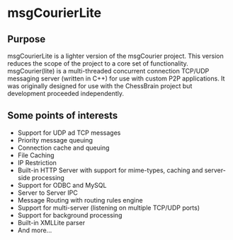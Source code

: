 # msgCourierLite

## Purpose

msgCourierLite is a lighter version of the msgCourier project.  This version reduces the scope of the project to a core set of functionality.
msgCourier(lite) is a multi-threaded concurrent connection TCP/UDP messaging server (written in C++) for use with custom P2P applications.  It was originally designed for use with the ChessBrain project but development proceeded independently.

## Some points of interests

* Support for UDP ad TCP messages
* Priority message queuing
* Connection cache and queuing
* File Caching
* IP Restriction
* Built-in HTTP Server with support for mime-types, caching and server-side processing
* Support for ODBC and MySQL
* Server to Server IPC
* Message Routing with routing rules engine
* Support for multi-server (listening on multiple TCP/UDP ports)
* Support for background processing
* Built-in XMLLite parser
* And more...

